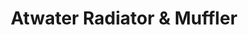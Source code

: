---
title: "Atwater Radiator & Muffler"
url: /atwater/atwater-radiator-and-muffler/
shop: car repair
---